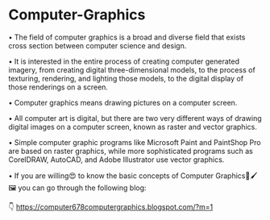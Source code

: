 # Computer-Graphics

• The field of computer graphics is a broad and diverse field that exists cross section between computer science and design.


• It is interested in the entire process of creating computer generated imagery, from creating digital three-dimensional models, to the process of texturing, rendering, and lighting those models, to the digital display of those renderings on a screen.


• Computer graphics means drawing pictures on a computer screen. 


• All computer art is digital, but there are two very different ways of drawing digital images on a computer screen, known as raster and vector graphics.


• Simple computer graphic programs like Microsoft Paint and PaintShop Pro are based on raster graphics, while more sophisticated programs such as CorelDRAW, AutoCAD, and Adobe Illustrator use vector graphics. 
   
 • If you are willing😍 to know the basic concepts of Computer Graphics🎨🖌️🖼️ you can go through the following blog:


  👇
  https://computer678computergraphics.blogspot.com/?m=1
 
 
